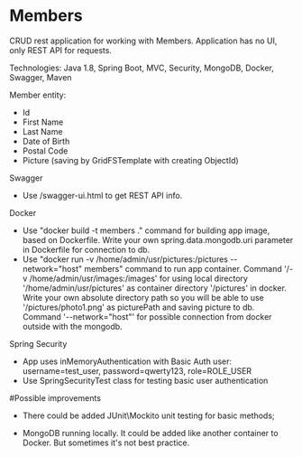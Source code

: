 # Members
CRUD rest application for working with Members. Application has no UI, only REST API for requests.

Technologies: Java 1.8, Spring Boot, MVC, Security, MongoDB, Docker, Swagger, Maven

Member entity:
- Id
- First Name
- Last Name
- Date of Birth
- Postal Code
- Picture (saving by GridFSTemplate with creating ObjectId)

Swagger
* Use /swagger-ui.html to get REST API info.

Docker
* Use "docker build -t members ." command for building app image, based on Dockerfile. Write your own spring.data.mongodb.uri parameter in Dockerfile for connection to db.
* Use "docker run -v /home/admin/usr/pictures:/pictures --network="host" members" command to run app container.
Command '/-v /home/admin/usr/images:/images' for using local directory '/home/admin/usr/pictures' as container directory '/pictures' in docker. Write your own absolute directory path so you will be able to use '/pictures/photo1.png' as picturePath and saving picture to db.
Command '--network="host"' for possible connection from docker outside with the mongodb.

Spring Security
* App uses inMemoryAuthentication with Basic Auth user: username=test_user, password=qwerty123, role=ROLE_USER
* Use SpringSecurityTest class for testing basic user authentication

#Possible improvements
* There could be added JUnit\Mockito unit testing for basic methods;

* MongoDB running locally. It could be added like another container to Docker. But sometimes it's not best practice.


